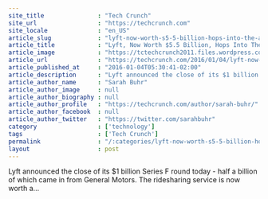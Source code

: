 ```yaml
---
site_title               : "Tech Crunch"
site_url                 : "https://techcrunch.com"
site_locale              : "en_US"
article_slug             : "lyft-now-worth-s5-5-billion-hops-into-the-autonomous-car-race-with-general-motors"
article_title            : "Lyft, Now Worth $5.5 Billion, Hops Into The Autonomous Car Race With General Motors"
article_image            : "https://tctechcrunch2011.files.wordpress.com/2015/07/lyft_presskit_09.jpg?w=764&h=400&crop=1"
article_url              : "https://techcrunch.com/2016/01/04/lyft-now-worth-5-5-billion-plans-to-get-into-the-autonomous-car-race-with-general-motors/"
article_published_at     : "2016-01-04T05:30:41-02:00"
article_description      : "Lyft announced the close of its $1 billion Series F round today - half a billion of which came in from General Motors. The ridesharing service is now worth a..."
article_author_name      : "Sarah Buhr"
article_author_image     : null
article_author_biography : null
article_author_profile   : "https://techcrunch.com/author/sarah-buhr/"
article_author_facebook  : null
article_author_twitter   : "https://twitter.com/sarahbuhr"
category                 : ['technology']
tags                     : ['Tech Crunch']
permalink                : "/:categories/lyft-now-worth-s5-5-billion-hops-into-the-autonomous-car-race-with-general-motors/"
layout                   : post
---
```


Lyft announced the close of its $1 billion Series F round today - half a billion of which came in from General Motors. The ridesharing service is now worth a...
